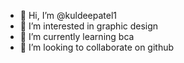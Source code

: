 - 👋 Hi, I’m @kuldeepatel1
- 👀 I’m interested in graphic design
- 🌱 I’m currently learning bca
- 💞️ I’m looking to collaborate on github

<!---
kuldeepatel1/kuldeepatel1 is a ✨ special ✨ repository because its `README.md` (this file) appears on your GitHub profile.
You can click the Preview link to take a look at your changes.
--->
